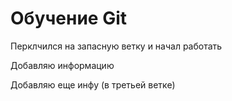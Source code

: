 # Обучение Git

Перклчился на запасную ветку и начал работать

Добавляю информацию

Добавляю еще инфу (в третьей ветке)